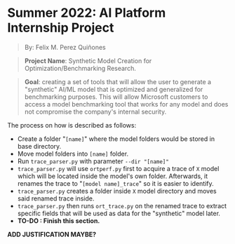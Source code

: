 # Summer 2022: AI Platform Internship Project

>By: Felix M. Perez Quiñones

>**Project Name**: Synthetic Model Creation for Optimization/Benchmarking Research.

>**Goal**: creating a set of tools that will allow the user to generate a "synthetic" AI/ML model that is optimized and generalized for benchmarking purposes. This will allow Microsoft customers to access a model benchmarking tool that works for any model and does not compromise the company's internal security.

The process on how is described as follows:

* Create a folder "`[name]`" where the model folders would be stored in base directory.
* Move model folders into `[name]` folder.
* Run ``trace_parser.py`` with parameter `--dir "[name]"`
* `trace_parser.py` will use `ortperf.py` first to acquire a trace of `X` model which will be located inside the model's own folder. Afterwards, it renames the trace to "`[model name]_trace`" so it is easier to identify. 
* ``trace_parser.py`` creates a folder inside `X` model directory and moves said renamed trace inside.
* ``trace_parser.py`` then runs `ort_trace.py` on the renamed trace to extract specific fields that will be used as data for the "synthetic" model later.
* **TO-DO : Finish this section.**

**ADD JUSTIFICATION MAYBE?**